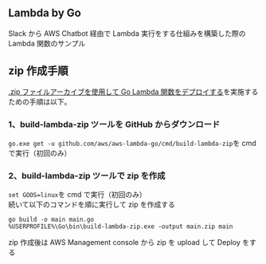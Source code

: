 ## Lambda by Go

Slack から AWS Chatbot 経由で Lambda 実行をする仕組みを構築した際の Lambda 関数のサンプル

## zip 作成手順

[.zip ファイルアーカイブを使用して Go Lambda 関数をデプロイする]()を実施するための手順は以下。

### 1、build-lambda-zip ツールを GitHub からダウンロード

`go.exe get -u github.com/aws/aws-lambda-go/cmd/build-lambda-zip`を cmd で実行（初回のみ）

### 2、build-lambda-zip ツールで zip を作成

`set GOOS=linux`を cmd で実行（初回のみ）<br>
続いて以下のコマンドを順に実行して zip を作成する

```
go build -o main main.go
%USERPROFILE%\Go\bin\build-lambda-zip.exe -output main.zip main
```

zip 作成後は AWS Management console から zip を upload して Deploy をする
